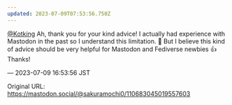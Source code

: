 ```yaml
---
updated: 2023-07-09T07:53:56.750Z
---
```


<p><span class="h-card" translate="no"><a href="https://mastodon.social/@Kotking" class="u-url mention">@<span>Kotking</span></a></span> Ah, thank you for your kind advice! I actually had experience with Mastodon in the past so I understand this limitation. 🙂  But I believe this kind of advice should be very helpful for Mastodon and Fediverse newbies 👍 Thanks!</p>

&mdash; 2023-07-09 16:53:56 JST

Original URL: https://mastodon.social/@sakuramochi0/110683045019557603
